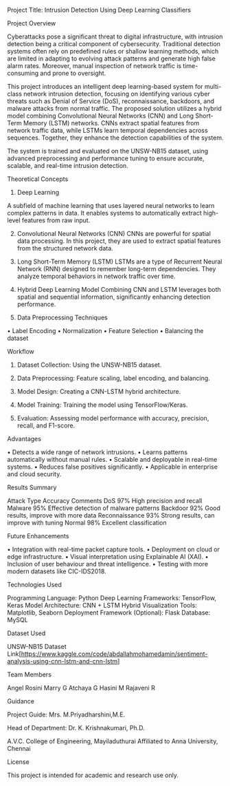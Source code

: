 Project Title: Intrusion Detection Using Deep Learning Classifiers


Project Overview

Cyberattacks pose a significant threat to digital infrastructure, with intrusion detection being a critical component of cybersecurity. Traditional detection systems often rely on predefined rules or shallow learning methods, which are limited in adapting to evolving attack patterns and generate high false alarm rates. Moreover, manual inspection of network traffic is time-consuming and prone to oversight.

This project introduces an intelligent deep learning-based system for multi-class network intrusion detection, focusing on identifying various cyber threats such as Denial of Service (DoS), reconnaissance, backdoors, and malware attacks from normal traffic. The proposed solution utilizes a hybrid model combining Convolutional Neural Networks (CNN) and Long Short-Term Memory (LSTM) networks. CNNs extract spatial features from network traffic data, while LSTMs learn temporal dependencies across sequences. Together, they enhance the detection capabilities of the system.

The system is trained and evaluated on the UNSW-NB15 dataset, using advanced preprocessing and performance tuning to ensure accurate, scalable, and real-time intrusion detection.


Theoretical Concepts



1. Deep Learning

A subfield of machine learning that uses layered neural networks to learn complex patterns in data. It enables systems to automatically extract high-level features from raw input.

2. Convolutional Neural Networks (CNN)
CNNs are powerful for spatial data processing. In this project, they are used to extract spatial features from the structured network data.

3. Long Short-Term Memory (LSTM)
LSTMs are a type of Recurrent Neural Network (RNN) designed to remember long-term dependencies. They analyze temporal behaviors in network traffic over time.

4. Hybrid Deep Learning Model
Combining CNN and LSTM leverages both spatial and sequential information, significantly enhancing detection performance.

5. Data Preprocessing Techniques

•	Label Encoding
•	Normalization
•	Feature Selection
•	Balancing the dataset




Workflow

1. Dataset Collection: Using the UNSW-NB15 dataset.

2. Data Preprocessing: Feature scaling, label encoding, and balancing.

3. Model Design: Creating a CNN-LSTM hybrid architecture.

4. Model Training: Training the model using TensorFlow/Keras.

5. Evaluation: Assessing model performance with accuracy, precision, recall, and F1-score.



Advantages

•	Detects a wide range of network intrusions.
•	Learns patterns automatically without manual rules.
•	Scalable and deployable in real-time systems.
•	Reduces false positives significantly.
•	Applicable in enterprise and cloud security.



Results Summary

Attack Type			Accuracy	Comments
DoS	97%	High precision and recall
Malware	95%		Effective detection of malware patterns
Backdoor	92%	Good results, improve with more data
Reconnaissance	93%	Strong results, can improve with tuning
Normal	98%	Excellent classification

		
	
		
		
		


Future Enhancements

•	Integration with real-time packet capture tools.
•	Deployment on cloud or edge infrastructure.
•	Visual interpretation using Explainable AI (XAI).
•	Inclusion of user behaviour and threat intelligence.
•	Testing with more modern datasets like CIC-IDS2018.


Technologies Used

Programming Language: Python
Deep Learning Frameworks: TensorFlow, Keras
Model Architecture: CNN + LSTM Hybrid
Visualization Tools: Matplotlib, Seaborn
Deployment Framework (Optional): Flask
Database: MySQL



Dataset Used

UNSW-NB15 Dataset
Link[https://www.kaggle.com/code/abdallahmohamedamin/sentiment-analysis-using-cnn-lstm-and-cnn-lstm]


Team Members

Angel Rosini Marry G
Atchaya G
Hasini M
Rajaveni R


Guidance

Project Guide: Mrs. M.Priyadharshini,M.E.

Head of Department: Dr. K. Krishnakumari, Ph.D.


A.V.C. College of Engineering, Mayiladuthurai
Affiliated to Anna University, Chennai


License

This project is intended for academic and research use only.



